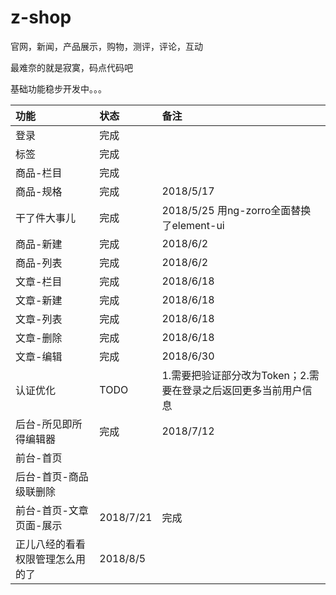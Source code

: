 # z-shop
官网，新闻，产品展示，购物，测评，评论，互动

最难奈的就是寂寞，码点代码吧

基础功能稳步开发中。。。

|功能|状态|备注|
|:----|:----|:----|
|登录|完成||
|标签|完成||
|商品-栏目|完成||
|商品-规格|完成|2018/5/17|
|干了件大事儿|完成|2018/5/25 用ng-zorro全面替换了element-ui|
|商品-新建|完成|2018/6/2|
|商品-列表|完成|2018/6/2|
|文章-栏目|完成|2018/6/18|
|文章-新建|完成|2018/6/18|
|文章-列表|完成|2018/6/18|
|文章-删除|完成|2018/6/18|
|文章-编辑|完成|2018/6/30|
|认证优化|TODO|1.需要把验证部分改为Token；2.需要在登录之后返回更多当前用户信息|
|后台-所见即所得编辑器|完成|2018/7/12|
|前台-首页|||
|后台-首页-商品级联删除|||
|前台-首页-文章页面-展示|2018/7/21|完成|
|正儿八经的看看权限管理怎么用的了|2018/8/5||